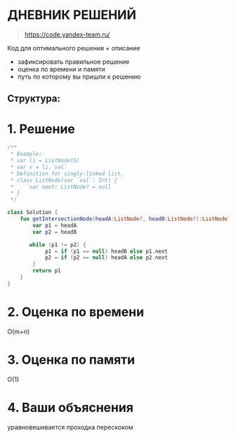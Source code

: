 # ДНЕВНИК РЕШЕНИЙ

> https://code.yandex-team.ru/ 

Код для оптимального решения + описание 

- зафиксировать правильное решение
- оценка по времени и памяти
- путь по которому вы пришли к решению


## Структура:

# 1. Решение

```kotlin
/**
 * Example:
 * var li = ListNode(5)
 * var v = li.`val`
 * Definition for singly-linked list.
 * class ListNode(var `val`: Int) {
 *     var next: ListNode? = null
 * }
 */

class Solution {
    fun getIntersectionNode(headA:ListNode?, headB:ListNode?):ListNode? {
        var p1 = headA
        var p2 = headB

       while (p1 != p2) {
            p1 = if (p1 == null) headB else p1.next
            p2 = if (p2 == null) headA else p2.next
        }
        return p1
    }
}
```


# 2. Оценка по времени
O(m+n)

# 3. Оценка по памяти
O(1)

# 4. Ваши объяснения
уравновешивается проходка перескоком

